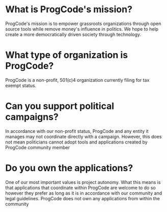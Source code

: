 # What is ProgCode's mission?

ProgCode's mission is to empower grassroots organizations through open source tools while remove money's influence in politics. We hope to help create a more democratically driven society through technology.

# What type of organization is ProgCode?
ProgCode is a non-profit, 501(c)4 organization currently filing for tax exempt status.

# Can you support political campaigns?
In accordance with our non-profit status, ProgCode and any entity it manages may not coordinate directly with a campaign. However, this does not mean politicians cannot adopt tools and applications created by ProgCode community member

# Do you own the applications?
One of our most important values is project autonomy. What this means is that applications that coordinate within ProgCode are welcome to do so however they prefer as long as it is in accordance with our community and legal guidelines. ProgCode does not own any applications from within the community